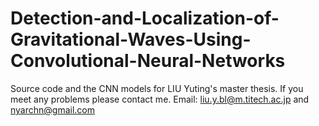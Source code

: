 # Detection-and-Localization-of-Gravitational-Waves-Using-Convolutional-Neural-Networks
Source code and the CNN models for LIU Yuting's master thesis.
If you meet any problems please contact me. Email: liu.y.bl@m.titech.ac.jp and nyarchn@gmail.com
